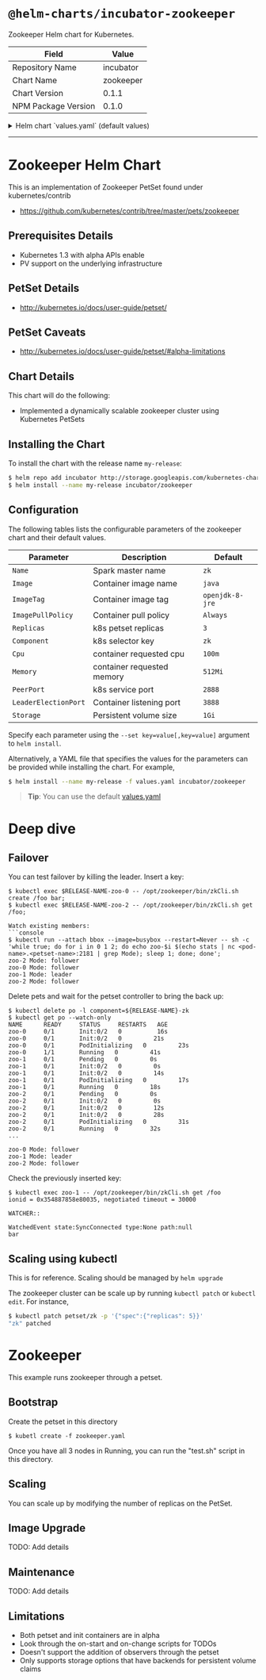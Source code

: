 # `@helm-charts/incubator-zookeeper`

Zookeeper Helm chart for Kubernetes.

| Field               | Value     |
| ------------------- | --------- |
| Repository Name     | incubator |
| Chart Name          | zookeeper |
| Chart Version       | 0.1.1     |
| NPM Package Version | 0.1.0     |

<details>

<summary>Helm chart `values.yaml` (default values)</summary>

```yaml
# Default values for zookeeper.
# This is a YAML-formatted file.
# Declare name/value pairs to be passed into your templates.
# name: value

Name: zk
PeerPort: 2888
LeaderElectionPort: 3888
Component: 'zk'
Replicas: 3
Image: 'java'
ImageTag: 'openjdk-8-jre'
ImagePullPolicy: 'Always'
Cpu: '100m'
Memory: '512Mi'
Storage: '1Gi'
```

</details>

---

# Zookeeper Helm Chart

This is an implementation of Zookeeper PetSet found under kubernetes/contrib

- https://github.com/kubernetes/contrib/tree/master/pets/zookeeper

## Prerequisites Details

- Kubernetes 1.3 with alpha APIs enable
- PV support on the underlying infrastructure

## PetSet Details

- http://kubernetes.io/docs/user-guide/petset/

## PetSet Caveats

- http://kubernetes.io/docs/user-guide/petset/#alpha-limitations

## Chart Details

This chart will do the following:

- Implemented a dynamically scalable zookeeper cluster using Kubernetes PetSets

## Installing the Chart

To install the chart with the release name `my-release`:

```bash
$ helm repo add incubator http://storage.googleapis.com/kubernetes-charts-incubator
$ helm install --name my-release incubator/zookeeper
```

## Configuration

The following tables lists the configurable parameters of the zookeeper chart and their default values.

| Parameter            | Description                | Default         |
| -------------------- | -------------------------- | --------------- |
| `Name`               | Spark master name          | `zk`            |
| `Image`              | Container image name       | `java`          |
| `ImageTag`           | Container image tag        | `openjdk-8-jre` |
| `ImagePullPolicy`    | Container pull policy      | `Always`        |
| `Replicas`           | k8s petset replicas        | `3`             |
| `Component`          | k8s selector key           | `zk`            |
| `Cpu`                | container requested cpu    | `100m`          |
| `Memory`             | container requested memory | `512Mi`         |
| `PeerPort`           | k8s service port           | `2888`          |
| `LeaderElectionPort` | Container listening port   | `3888`          |
| `Storage`            | Persistent volume size     | `1Gi`           |

Specify each parameter using the `--set key=value[,key=value]` argument to `helm install`.

Alternatively, a YAML file that specifies the values for the parameters can be provided while installing the chart. For example,

```bash
$ helm install --name my-release -f values.yaml incubator/zookeeper
```

> **Tip**: You can use the default [values.yaml](values.yaml)

# Deep dive

## Failover

You can test failover by killing the leader. Insert a key:

````console
$ kubectl exec $RELEASE-NAME-zoo-0 -- /opt/zookeeper/bin/zkCli.sh create /foo bar;
$ kubectl exec $RELEASE-NAME-zoo-2 -- /opt/zookeeper/bin/zkCli.sh get /foo;

Watch existing members:
```console
$ kubectl run --attach bbox --image=busybox --restart=Never -- sh -c 'while true; do for i in 0 1 2; do echo zoo-$i $(echo stats | nc <pod-name>.<petset-name>:2181 | grep Mode); sleep 1; done; done';
zoo-2 Mode: follower
zoo-0 Mode: follower
zoo-1 Mode: leader
zoo-2 Mode: follower
````

Delete pets and wait for the petset controller to bring the back up:

```console
$ kubectl delete po -l component=${RELEASE-NAME}-zk
$ kubectl get po --watch-only
NAME      READY     STATUS     RESTARTS   AGE
zoo-0     0/1       Init:0/2   0          16s
zoo-0     0/1       Init:0/2   0         21s
zoo-0     0/1       PodInitializing   0         23s
zoo-0     1/1       Running   0         41s
zoo-1     0/1       Pending   0         0s
zoo-1     0/1       Init:0/2   0         0s
zoo-1     0/1       Init:0/2   0         14s
zoo-1     0/1       PodInitializing   0         17s
zoo-1     0/1       Running   0         18s
zoo-2     0/1       Pending   0         0s
zoo-2     0/1       Init:0/2   0         0s
zoo-2     0/1       Init:0/2   0         12s
zoo-2     0/1       Init:0/2   0         28s
zoo-2     0/1       PodInitializing   0         31s
zoo-2     0/1       Running   0         32s
...

zoo-0 Mode: follower
zoo-1 Mode: leader
zoo-2 Mode: follower
```

Check the previously inserted key:

```console
$ kubectl exec zoo-1 -- /opt/zookeeper/bin/zkCli.sh get /foo
ionid = 0x354887858e80035, negotiated timeout = 30000

WATCHER::

WatchedEvent state:SyncConnected type:None path:null
bar
```

## Scaling using kubectl

This is for reference. Scaling should be managed by `helm upgrade`

The zookeeper cluster can be scale up by running `kubectl patch` or `kubectl edit`. For instance,

```sh
$ kubectl patch petset/zk -p '{"spec":{"replicas": 5}}'
"zk" patched
```

# Zookeeper

This example runs zookeeper through a petset.

## Bootstrap

Create the petset in this directory

```
$ kubetl create -f zookeeper.yaml
```

Once you have all 3 nodes in Running, you can run the "test.sh" script in this directory.

## Scaling

You can scale up by modifying the number of replicas on the PetSet.

## Image Upgrade

TODO: Add details

## Maintenance

TODO: Add details

## Limitations

- Both petset and init containers are in alpha
- Look through the on-start and on-change scripts for TODOs
- Doesn't support the addition of observers through the petset
- Only supports storage options that have backends for persistent volume claims
